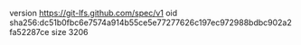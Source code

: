 version https://git-lfs.github.com/spec/v1
oid sha256:dc51b0fbc6e7574a914b55ce5e77277626c197ec972988bdbc902a2fa52287ce
size 3206
